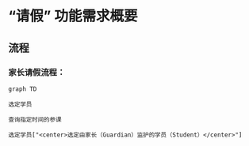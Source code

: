 # “请假” 功能需求概要

## 流程

### 家长请假流程：

```mermaid
graph TD

选定学员

查询指定时间的参课

选定学员["<center>选定由家长（Guardian）监护的学员（Student）</center>"]

```
<!--stackedit_data:
eyJoaXN0b3J5IjpbMjM2ODQzNDMsMjEwMzkyMzMyMiw4MzI1NT
g0OTQsLTEzMDAyMDk5NTQsNzMwOTk4MTE2XX0=
-->